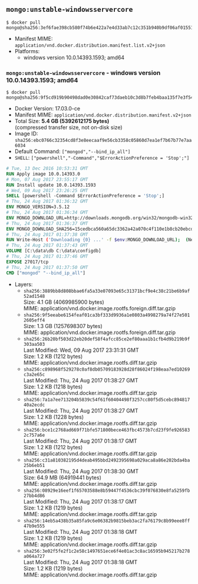## `mongo:unstable-windowsservercore`

```console
$ docker pull mongo@sha256:3ef6fae398cb580f74b6e422a7e4d33ab7c12c351b940b9df06af015515938f1
```

-	Manifest MIME: `application/vnd.docker.distribution.manifest.list.v2+json`
-	Platforms:
	-	windows version 10.0.14393.1593; amd64

### `mongo:unstable-windowsservercore` - windows version 10.0.14393.1593; amd64

```console
$ docker pull mongo@sha256:9f5cd919b90498dad0e30842caf73daeb10c3d8b7feb4baa135f7e3f54b75149
```

-	Docker Version: 17.03.0-ce
-	Manifest MIME: `application/vnd.docker.distribution.manifest.v2+json`
-	Total Size: **5.4 GB (5392612175 bytes)**  
	(compressed transfer size, not on-disk size)
-	Image ID: `sha256:ebc0766c32354cd8f3e8eecaaf9e56cb3358c05860d7ea1ef7b67b77e7aa6034`
-	Default Command: `["mongod","--bind_ip_all"]`
-	`SHELL`: `["powershell","-Command","$ErrorActionPreference = 'Stop';"]`

```dockerfile
# Tue, 13 Dec 2016 10:53:31 GMT
RUN Apply image 10.0.14393.0
# Mon, 07 Aug 2017 23:55:17 GMT
RUN Install update 10.0.14393.1593
# Wed, 09 Aug 2017 23:26:25 GMT
SHELL [powershell -Command $ErrorActionPreference = 'Stop';]
# Thu, 24 Aug 2017 01:36:32 GMT
ENV MONGO_VERSION=3.5.12
# Thu, 24 Aug 2017 01:36:34 GMT
ENV MONGO_DOWNLOAD_URL=http://downloads.mongodb.org/win32/mongodb-win32-x86_64-2008plus-ssl-3.5.12-signed.msi
# Thu, 24 Aug 2017 01:36:37 GMT
ENV MONGO_DOWNLOAD_SHA256=15cedbca560a65dc3362a42a070c4f110e1b8cb20ebcd5e61bd795f673ededdc
# Thu, 24 Aug 2017 01:37:38 GMT
RUN Write-Host ('Downloading {0} ...' -f $env:MONGO_DOWNLOAD_URL); 	(New-Object System.Net.WebClient).DownloadFile($env:MONGO_DOWNLOAD_URL, 'mongo.msi'); 		Write-Host ('Verifying sha256 ({0}) ...' -f $env:MONGO_DOWNLOAD_SHA256); 	if ((Get-FileHash mongo.msi -Algorithm sha256).Hash -ne $env:MONGO_DOWNLOAD_SHA256) { 		Write-Host 'FAILED!'; 		exit 1; 	}; 		Write-Host 'Installing ...'; 	Start-Process msiexec -Wait 		-ArgumentList @( 			'/i', 			'mongo.msi', 			'/quiet', 			'/qn', 			'INSTALLLOCATION=C:\mongodb', 			'ADDLOCAL=all' 		); 	$env:PATH = 'C:\mongodb\bin;' + $env:PATH; 	[Environment]::SetEnvironmentVariable('PATH', $env:PATH, [EnvironmentVariableTarget]::Machine); 		Write-Host 'Verifying install ...'; 	Write-Host '  mongo --version'; mongo --version; 	Write-Host '  mongod --version'; mongod --version; 		Write-Host 'Removing ...'; 	Remove-Item C:\mongodb\bin\*.pdb -Force; 	Remove-Item C:\windows\installer\*.msi -Force; 	Remove-Item mongo.msi -Force; 		Write-Host 'Complete.';
# Thu, 24 Aug 2017 01:37:43 GMT
VOLUME [C:\data\db C:\data\configdb]
# Thu, 24 Aug 2017 01:37:46 GMT
EXPOSE 27017/tcp
# Thu, 24 Aug 2017 01:37:50 GMT
CMD ["mongod" "--bind_ip_all"]
```

-	Layers:
	-	`sha256:3889bb8d808bbae6fa5a33e07093e65c31371bcf9e4c38c21be6b9af52ad1548`  
		Size: 4.1 GB (4069985900 bytes)  
		MIME: application/vnd.docker.image.rootfs.foreign.diff.tar.gzip
	-	`sha256:9f5eeabe6154feaf01ca3bf333d9936a1e0803a4998279a74f27e5012605eff4`  
		Size: 1.3 GB (1257698307 bytes)  
		MIME: application/vnd.docker.image.rootfs.foreign.diff.tar.gzip
	-	`sha256:26b20bf503d22eb20def58f4afcc85ce2ef80aaa1b1cfb4d9b219b9f303aa503`  
		Last Modified: Wed, 09 Aug 2017 23:31:31 GMT  
		Size: 1.2 KB (1212 bytes)  
		MIME: application/vnd.docker.image.rootfs.diff.tar.gzip
	-	`sha256:c898968f529278c0af8db05709183928d28f86024f198eaa7ed10269c3a2e65c`  
		Last Modified: Thu, 24 Aug 2017 01:38:27 GMT  
		Size: 1.2 KB (1218 bytes)  
		MIME: application/vnd.docker.image.rootfs.diff.tar.gzip
	-	`sha256:7a1a7ee713204b5839c54f61f60404498f3257cc80f5d5cebc89481740a2ecdc`  
		Last Modified: Thu, 24 Aug 2017 01:38:27 GMT  
		Size: 1.2 KB (1228 bytes)  
		MIME: application/vnd.docker.image.rootfs.diff.tar.gzip
	-	`sha256:bce1c2768ad669f71bfe571800bece463fbc4573b7cd23f9fe9265832c757a6e`  
		Last Modified: Thu, 24 Aug 2017 01:38:17 GMT  
		Size: 1.2 KB (1212 bytes)  
		MIME: application/vnd.docker.image.rootfs.diff.tar.gzip
	-	`sha256:c31a810382195d4deab495bbd2492395698a029aca8a86e202bda4ba25b6eb51`  
		Last Modified: Thu, 24 Aug 2017 01:38:30 GMT  
		Size: 64.9 MB (64919441 bytes)  
		MIME: application/vnd.docker.image.rootfs.diff.tar.gzip
	-	`sha256:08929e16eef1f65703588e8b59447f4536cbc39f076830e8fa5259fb27bb4d86`  
		Last Modified: Thu, 24 Aug 2017 01:38:17 GMT  
		Size: 1.2 KB (1219 bytes)  
		MIME: application/vnd.docker.image.rootfs.diff.tar.gzip
	-	`sha256:14eb5a438b35a85fa9c6e06382b9815beb3ac2fa76179c8b99eee8ff47b9e555`  
		Last Modified: Thu, 24 Aug 2017 01:38:18 GMT  
		Size: 1.2 KB (1219 bytes)  
		MIME: application/vnd.docker.image.rootfs.diff.tar.gzip
	-	`sha256:3e02f5fe2f1c2e58c1497651ece6f4e01ac3c8ac16595b945217b278a064a727`  
		Last Modified: Thu, 24 Aug 2017 01:38:18 GMT  
		Size: 1.2 KB (1219 bytes)  
		MIME: application/vnd.docker.image.rootfs.diff.tar.gzip
